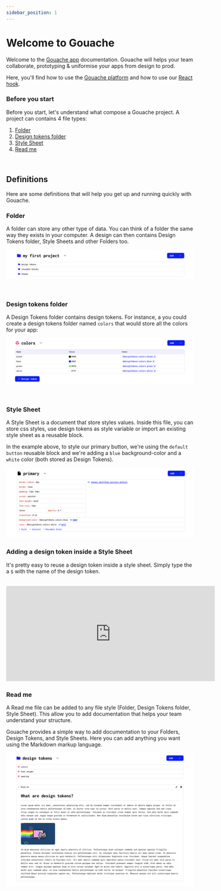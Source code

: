 ```yaml
---
sidebar_position: 1
---
```


# Welcome to Gouache

Welcome to the [Gouache app](https://gouache.app/) documentation. Gouache will helps your team collaborate, prototyping & uniformise your apps from design to prod.

Here, you'll find how to use the [Gouache platform](https://gouache.app/) and how to use our [React hook](https://github.com/gouache-app/use-gouache).

### Before you start

Before you start, let's understand what compose a Gouache project. A project can contains 4 file types:

1. [Folder](#folder)
2. [Design tokens folder](#design-tokens-folder)
3. [Style Sheet](#style-sheet)
4. [Read me](#read-me)

<br />

## Definitions

Here are some definitions that will help you get up and running quickly with Gouache.

### Folder

A folder can store any other type of data. You can think of a folder the same way they exists in your computer. A design can then contains Design Tokens folder, Style Sheets and other Folders too.

![Folder](./assets/intro/folder.png)

<br />

### Design tokens folder

A Design Tokens folder contains design tokens. For instance, a you could create a design tokens folder named `colors` that would store all the colors for your app:

![Design tokens folder](./assets/intro/design-tokens-file.png)

<br />

### Style Sheet

A Style Sheet is a document that store styles values. Inside this file, you can store css styles, use design tokens as style variable or import an existing style sheet as a reusable block.

In the example above, to style our primary button, we're using the `default button` reusable block and we're adding a `blue` background-color and a `white` color (both stored as Design Tokens).

![Style Sheet](./assets/intro/style-sheet.png)


### Adding a design token inside a Style Sheet

It's pretty easy to reuse a design token inside a style sheet. Simply type the a `$` with the name of the design token.

<br />

<iframe width="560" height="255" src="https://www.youtube.com/embed/sNsuS5wHBUM" title="YouTube video player" frameborder="0" allow="accelerometer; autoplay; clipboard-write; encrypted-media; gyroscope; picture-in-picture; fullscreen" allowfullscreen></iframe>

<br />

### Read me 

A Read me file can be added to any file style (Folder, Design Tokens folder, Style Sheet). This allow you to add documentation that helps your team understand your structure. 

Gouache provides a simple way to add documentation to your Folders, Design Tokens, and Style Sheets. Here you can add anything you want using the Markdown markup language.

![Read me](./assets/intro/read-me.png)